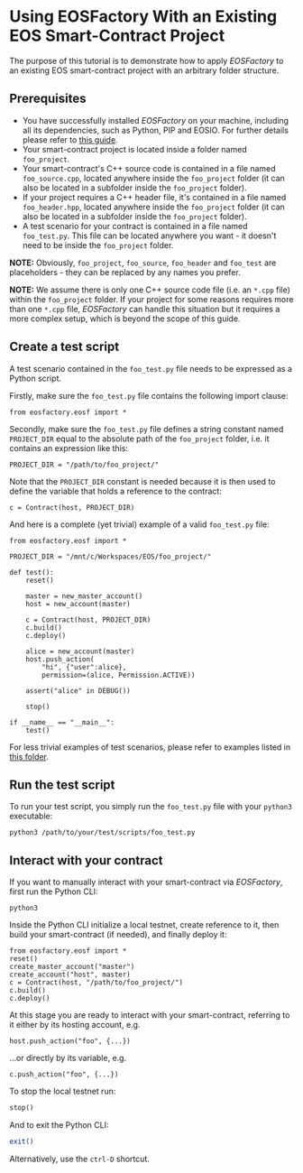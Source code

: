 # Using EOSFactory With an Existing EOS Smart-Contract Project

The purpose of this tutorial is to demonstrate how to apply *EOSFactory* to an existing EOS smart-contract project with an arbitrary folder structure.

## Prerequisites

* You have successfully installed *EOSFactory* on your machine, including all its dependencies, such as Python, PIP and EOSIO. For further details please refer to [this guide](https://eosfactory.io/build/html/tutorials/01.InstallingEOSFactory.html).
* Your smart-contract project is located inside a folder named `foo_project`.
* Your smart-contract's C++ source code is contained in a file named `foo_source.cpp`, located anywhere inside the `foo_project` folder (it can also be located in a subfolder inside the `foo_project` folder).
* If your project requires a C++ header file, it's contained in a file named `foo_header.hpp`, located anywhere inside the `foo_project` folder (it can also be located in a subfolder inside the `foo_project` folder).
* A test scenario for your contract is contained in a file named `foo_test.py`. This file can be located anywhere you want - it doesn't need to be inside the `foo_project` folder.

**NOTE:** Obviously, `foo_project`, `foo_source`, `foo_header` and `foo_test` are placeholders - they can be replaced by any names you prefer.

**NOTE:** We assume there is only one C++ source code file (i.e. an  `*.cpp` file) within the `foo_project` folder. If your project for some reasons requires more than one `*.cpp` file, *EOSFactory* can handle this situation but it requires a more complex setup, which is beyond the scope of this guide.

## Create a test script

A test scenario contained in the `foo_test.py` file needs to be expressed as a  Python script.

Firstly, make sure the `foo_test.py` file contains the following import clause:

```
from eosfactory.eosf import *
```

Secondly, make sure the `foo_test.py` file defines a string constant named `PROJECT_DIR` equal to the absolute path of the `foo_project` folder, i.e. it contains an expression like this:

```
PROJECT_DIR = "/path/to/foo_project/"
```

Note that the `PROJECT_DIR` constant is needed because it is then used to define the variable that holds a reference to the contract:

```
c = Contract(host, PROJECT_DIR)
```

And here is a complete (yet trivial) example of a valid `foo_test.py` file:

```
from eosfactory.eosf import *

PROJECT_DIR = "/mnt/c/Workspaces/EOS/foo_project/"

def test():
    reset()
    
    master = new_master_account()
    host = new_account(master)
    
    c = Contract(host, PROJECT_DIR)
    c.build()
    c.deploy()

    alice = new_account(master)
    host.push_action(
        "hi", {"user":alice}, 
        permission=(alice, Permission.ACTIVE))

    assert("alice" in DEBUG())

    stop()

if __name__ == "__main__":
    test()
```

For less trivial examples of test scenarios, please refer to examples listed in [this folder](https://github.com/tokenika/eosfactory/tree/master/contracts).

## Run the test script

To run your test script, you simply run the `foo_test.py` file with your `python3` executable:

```
python3 /path/to/your/test/scripts/foo_test.py
```

## Interact with your contract

If you want to manually interact with your smart-contract via *EOSFactory*, first run the Python CLI:

```
python3
```

Inside the Python CLI initialize a local testnet, create reference to it, then build your smart-contract (if needed), and finally deploy it:

```
from eosfactory.eosf import *
reset()
create_master_account("master")
create_account("host", master)
c = Contract(host, "/path/to/foo_project/")
c.build()
c.deploy()
```

At this stage you are ready to interact with your smart-contract, referring to it either by its hosting account, e.g.

```
host.push_action("foo", {...})
```

...or directly by its variable, e.g.

```
c.push_action("foo", {...})
```

To stop the local testnet run:

```python
stop()
```

And to exit the Python CLI:

```bash
exit()
```

Alternatively, use the `ctrl-D` shortcut.